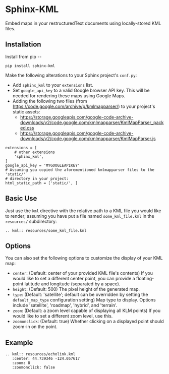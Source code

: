 # Sphinx-KML

Embed maps in your restructuredText documents using locally-stored KML files.

## Installation

Install from pip --

```
pip install sphinx-kml
```

Make the following alterations to your Sphinx project's `conf.py`:

* Add `sphinx_kml` to your `extensions` list.
* Set `google_api_key` to a valid Google browser API key.  This will be
  needed for rendering these maps using Google Maps.
* Adding the following two files (from https://code.google.com/archive/p/kmlmapparser/)
  to your project's static assets:
  * https://storage.googleapis.com/google-code-archive-downloads/v2/code.google.com/kmlmapparser/KmlMapParser_packed.css
  * https://storage.googleapis.com/google-code-archive-downloads/v2/code.google.com/kmlmapparser/KmlMapParser.js

```
extensions = [
    # other extensions
    'sphinx_kml',
]
google_api_key = 'MYGOOGLEAPIKEY'
# Assuming you copied the aforementioned kmlmapparser files to the 'static/'
# directory in your project:
html_static_path = ['static/', ]
```

## Basic Use

Just use the `kml` directive with the relative path to a KML file you would
like to render; assuming you have put a file named `some_kml_file.kml` in
the `resources/` subdirectory:

```
.. kml:: resources/some_kml_file.kml
```

## Options

You can also set the following options to customize the display of your KML
map:

* `center`: (Default: center of your provided KML file's contents) If you
  would like to set a different center point, you can provide a
  floating-point latitude and longitude (separated by a space).
* `height`: (Default: 500) The pixel height of the generated map.
* `type`: (Default: 'satellite'; default can be overridden by setting the
  `default_map_type` configuration setting) Map type to display.  Options
  include 'satellite', 'roadmap', 'hybrid', and 'terrain'.
* `zoom`: (Default: a zoom level capable of displaying all KLM points) If
  you would like to set a different zoom level, use this.
* `zoomonclick`: (Default: true) Whether clicking on a displayed point should
  zoom-in on the point.

## Example

```
.. kml:: resources/echolink.kml
   :center: 44.739346 -124.057617
   :zoom: 8
   :zoomonclick: false
```
